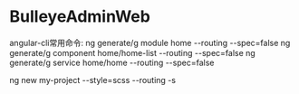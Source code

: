 # BulleyeAdminWeb
angular-cli常用命令:
ng generate/g module home --routing --spec=false
ng generate/g component home/home-list --routing --spec=false
ng generate/g service home/home --routing --spec=false


ng new my-project --style=scss --routing -s
